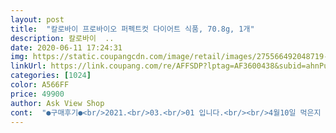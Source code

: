 ```yaml
---
layout: post 
title:  "칼로바이 프로바이오 퍼펙트컷 다이어트 식품, 70.8g, 1개" 
description: 칼로바이  ..
date: 2020-06-11 17:24:31 
img: https://static.coupangcdn.com/image/retail/images/275566492048719-c0f059cc-7586-4909-b8d6-0c1d5b03e449.jpg 
linkUrl: https://link.coupang.com/re/AFFSDP?lptag=AF3600438&subid=ahnPublicAsk&pageKey=69191950&itemId=231686732&vendorItemId=3565513662&traceid=V0-113-8cb0fcbe82246d7e 
categories: [1024] 
color: A566FF 
price: 49900 
author: Ask View Shop 
cont:  "●구매후기●<br/>2021.<br/>03.<br/>01 입니다.<br/><br/>4월10일 먹은지 2일째화장실바로감 .<br/>.<br/>ㅢㅣ 근데 조금 뭐랄까 쫌 찝찝한거같은데요 ㅎㅎ<br/>4월11일 밥먹지전에 한포먹고 밥먹으니까 화장실가기가좀나은듯 듯해요<br/>추가 후기 2020.<br/>03.<br/>27.<br/>금요일<br/>각각 개별포장에 기재 되어 있어서 좋았어요.<br/><br/>갑작스럽게 확찐자가 되어 약에 힘을 빌어볼까해서 고민 끝에 구입!<br/>그래도 혹시나 싶어서 하루 건너 뛰고 다시 복용했는데<br/>금액은 39,920원에 할인할 때 구매했어요.<br/><br/>단점은 저랑 안 맞아요.<br/><br/>도착 되었는데 아직 먹지 못했습니다.<br/><br/>두통 및 구토 증상 있었구요.<br/><br/>먹어보고 후기 남기겠습니다  꼭빠지길 바라면서 ... <br/>.<br/>.<br/>ㅎ<br/>몸에 안 맞아서 고생만 했어요.<br/><br/>배송 및 포장도 나쁘지 않았어요.<br/><br/>병원에서 간수치가 좋지 않다고 해서 건강해지면 그때 도전!<br/>복용 후 최악이었습니다.<br/><br/>복용방법은 아침, 저녁으로  표시되어 있어요.<br/><br/>상품평  꼼꼼하게 확인하고 구매했어요.<br/><br/>속이 안 좋으면서 컨디션이 난조하고<br/>아는동생이 운동해서 그 동생 줬는데 다행이 부작용은 없더라고요.<br/><br/>아무래도 부작용인 것 같아요.<br/><br/>역시나  같은 증상!!!!!!<br/>요즘 겨울인지라 잘 안움직여서 살이 점점찌더라고요.<br/><br/>유통기한 괜찮아요.<br/><br/>이건 개인차라서 뭐라할 수 없지만<br/>이제 4일째니 더먹고 후기 남길게요  저한테는 잘맞는거 같아요<br/>편하게 살빼려고 욕심부려서 그런건지ㅠㅜ<br/>하지만 효과는 잘 모르겠다고 하네요.<br/><br/>한포 먹고 얼마 안 있다가 반응이 왔어요.<br/><br/>현재는 복용 중단 했어요.<br/><br/>후기는 먹어본후 올려드릴께요<br/>" 
---
```

